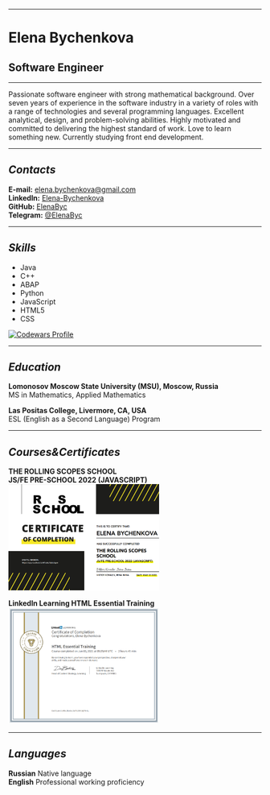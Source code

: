 ********* 
# Elena Bychenkova
## Software Engineer

********* 

Passionate software engineer with strong mathematical background. Over seven years of experience in the software industry in a variety of roles with a range of technologies and several programming languages. Excellent analytical, design, and problem-solving abilities. Highly motivated and committed to delivering the highest standard of work. Love to learn something new. Currently studying front end development.

********* 

## _Contacts_  
**E-mail:** elena.bychenkova@gmail.com  
**LinkedIn:** [Elena-Bychenkova](https://www.linkedin.com/in/elena-bychenkova/)  
**GitHub:** [ElenaByc](https://github.com/ElenaByc)  
**Telegram:** [@ElenaByc](https://t.me/elenabyc)  

********* 

## _Skills_
* Java
* C++
* ABAP
* Python
* JavaScript
* HTML5
* CSS


[![Codewars Profile](https://www.codewars.com/users/ElenaByc/badges/large)](https://www.codewars.com/users/ElenaByc)


********* 

## _Education_
**Lomonosov Moscow State University (MSU), Moscow, Russia**  
MS in Mathematics, Applied Mathematics  
  
**Las Positas College, Livermore, CA, USA**  
ESL (English as a Second Language) Program

********* 

## _Courses&Certificates_
**THE ROLLING SCOPES SCHOOL  
JS/FE PRE-SCHOOL 2022 (JAVASCRIPT)**  
[<img src="./assets/rss_stage0.png" alt="RSS Stage0 Sertificate" width="300"/>](https://rs.school/js-stage0/)
  
**LinkedIn Learning
HTML Essential Training**  
[<img src="./assets/html.png" alt="HTML Sertificate" width="300"/>](https://www.linkedin.com/learning/html-essential-training-4)


********* 

## _Languages_
**Russian** Native language  
**English** Professional working proficiency


